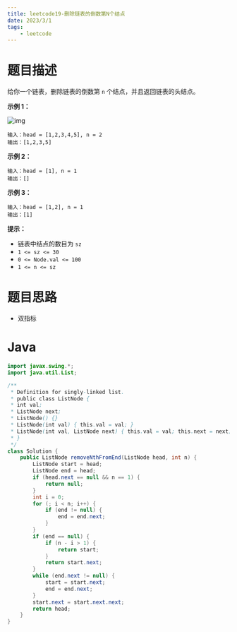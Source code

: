 ```yaml
---
title: leetcode19-删除链表的倒数第N个结点
date: 2023/3/1
tags: 
    - leetcode
---
```


# 题目描述

给你一个链表，删除链表的倒数第 `n` 个结点，并且返回链表的头结点。



**示例 1：**

![img](https://assets.leetcode.com/uploads/2020/10/03/remove_ex1.jpg)

```
输入：head = [1,2,3,4,5], n = 2
输出：[1,2,3,5]
```

**示例 2：**

```
输入：head = [1], n = 1
输出：[]
```

**示例 3：**

```
输入：head = [1,2], n = 1
输出：[1]
```



**提示：**

- 链表中结点的数目为 `sz`
- `1 <= sz <= 30`
- `0 <= Node.val <= 100`
- `1 <= n <= sz`

# 题目思路

- 双指标

# Java
```java
import javax.swing.*;
import java.util.List;

/**
 * Definition for singly-linked list.
 * public class ListNode {
 * int val;
 * ListNode next;
 * ListNode() {}
 * ListNode(int val) { this.val = val; }
 * ListNode(int val, ListNode next) { this.val = val; this.next = next; }
 * }
 */
class Solution {
    public ListNode removeNthFromEnd(ListNode head, int n) {
        ListNode start = head;
        ListNode end = head;
        if (head.next == null && n == 1) {
            return null;
        }
        int i = 0;
        for (; i < n; i++) {
            if (end != null) {
                end = end.next;
            }
        }
        if (end == null) {
            if (n - i > 1) {
                return start;
            }
            return start.next;
        }
        while (end.next != null) {
            start = start.next;
            end = end.next;
        }
        start.next = start.next.next;
        return head;
    }
}
```